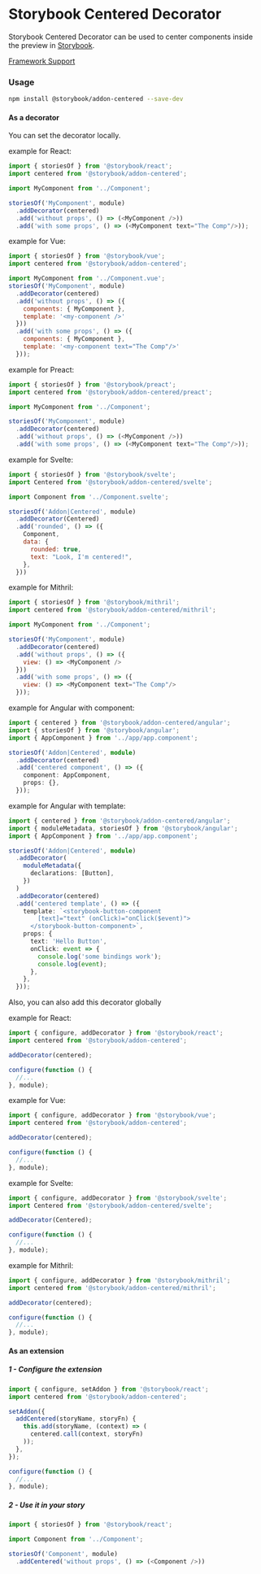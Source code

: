 # Storybook Centered Decorator

Storybook Centered Decorator can be used to center components inside the preview in [Storybook](https://storybook.js.org).

[Framework Support](https://github.com/storybooks/storybook/blob/master/ADDONS_SUPPORT.md)

### Usage

```sh
npm install @storybook/addon-centered --save-dev
```

#### As a decorator

You can set the decorator locally.

example for React:

```js
import { storiesOf } from '@storybook/react';
import centered from '@storybook/addon-centered';

import MyComponent from '../Component';

storiesOf('MyComponent', module)
  .addDecorator(centered)
  .add('without props', () => (<MyComponent />))
  .add('with some props', () => (<MyComponent text="The Comp"/>));
```

example for Vue:

```js
import { storiesOf } from '@storybook/vue';
import centered from '@storybook/addon-centered';

import MyComponent from '../Component.vue';
storiesOf('MyComponent', module)
  .addDecorator(centered)
  .add('without props', () => ({
    components: { MyComponent },
    template: '<my-component />'
  }))
  .add('with some props', () => ({
    components: { MyComponent },
    template: '<my-component text="The Comp"/>'
  }));
```

example for Preact:

```js
import { storiesOf } from '@storybook/preact';
import centered from '@storybook/addon-centered/preact';

import MyComponent from '../Component';

storiesOf('MyComponent', module)
  .addDecorator(centered)
  .add('without props', () => (<MyComponent />))
  .add('with some props', () => (<MyComponent text="The Comp"/>));
```

example for Svelte:

```js
import { storiesOf } from '@storybook/svelte';
import Centered from '@storybook/addon-centered/svelte';

import Component from '../Component.svelte';

storiesOf('Addon|Centered', module)
  .addDecorator(Centered)
  .add('rounded', () => ({
    Component,
    data: {
      rounded: true,
      text: "Look, I'm centered!",
    },
  }))
```

example for Mithril:

```js
import { storiesOf } from '@storybook/mithril';
import centered from '@storybook/addon-centered/mithril';

import MyComponent from '../Component';

storiesOf('MyComponent', module)
  .addDecorator(centered)
  .add('without props', () => ({
    view: () => <MyComponent />
  }))
  .add('with some props', () => ({
    view: () => <MyComponent text="The Comp"/>
  }));
```

example for Angular with component:

```ts
import { centered } from '@storybook/addon-centered/angular';
import { storiesOf } from '@storybook/angular';
import { AppComponent } from '../app/app.component';

storiesOf('Addon|Centered', module)
  .addDecorator(centered)
  .add('centered component', () => ({
    component: AppComponent,
    props: {},
  }));

```

example for Angular with template:

```ts
import { centered } from '@storybook/addon-centered/angular';
import { moduleMetadata, storiesOf } from '@storybook/angular';
import { AppComponent } from '../app/app.component';

storiesOf('Addon|Centered', module)
  .addDecorator(
    moduleMetadata({
      declarations: [Button],
    })
  )
  .addDecorator(centered)
  .add('centered template', () => ({
    template: `<storybook-button-component
        [text]="text" (onClick)="onClick($event)">
      </storybook-button-component>`,
    props: {
      text: 'Hello Button',
      onClick: event => {
        console.log('some bindings work');
        console.log(event);
      },
    },
  }));
```

Also, you can also add this decorator globally

example for React:

```js
import { configure, addDecorator } from '@storybook/react';
import centered from '@storybook/addon-centered';

addDecorator(centered);

configure(function () {
  //...
}, module);
```

example for Vue:

```js
import { configure, addDecorator } from '@storybook/vue';
import centered from '@storybook/addon-centered';

addDecorator(centered);

configure(function () {
  //...
}, module);
```

example for Svelte:

```js
import { configure, addDecorator } from '@storybook/svelte';
import Centered from '@storybook/addon-centered/svelte';

addDecorator(Centered);

configure(function () {
  //...
}, module);
```

example for Mithril:

```js
import { configure, addDecorator } from '@storybook/mithril';
import centered from '@storybook/addon-centered/mithril';

addDecorator(centered);

configure(function () {
  //...
}, module);
```

#### As an extension

##### 1 - Configure the extension

```js
import { configure, setAddon } from '@storybook/react';
import centered from '@storybook/addon-centered';

setAddon({
  addCentered(storyName, storyFn) {
    this.add(storyName, (context) => (
      centered.call(context, storyFn)
    ));
  },
});

configure(function () {
  //...
}, module);
```

##### 2 - Use it in your story

```js
import { storiesOf } from '@storybook/react';

import Component from '../Component';

storiesOf('Component', module)
  .addCentered('without props', () => (<Component />))
```
